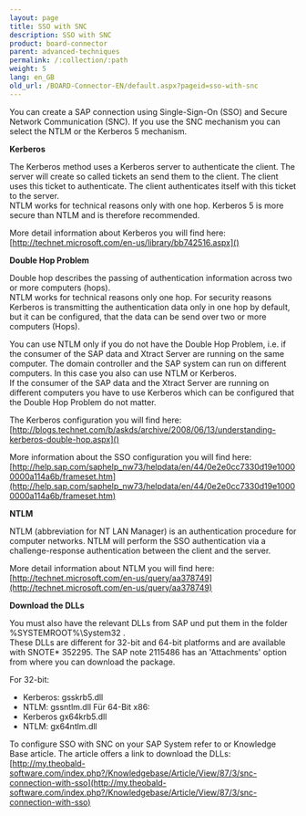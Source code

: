 ```yaml
---
layout: page
title: SSO with SNC
description: SSO with SNC
product: board-connector
parent: advanced-techniques
permalink: /:collection/:path
weight: 5
lang: en_GB
old_url: /BOARD-Connector-EN/default.aspx?pageid=sso-with-snc
---	
```



You can create a SAP connection using Single-Sign-On (SSO) and Secure Network Communication (SNC). If you use the SNC mechanism you can select the NTLM or the Kerberos 5 mechanism. 

**Kerberos**

The Kerberos method uses a Kerberos server to authenticate the client. The server will create so called tickets an send them to the client. The client uses this ticket to authenticate. The client authenticates itself with this ticket to the server.<br>
NTLM works for technical reasons only with one hop. Kerberos 5 is more secure than NTLM and is therefore recommended. 

More detail information about Kerberos you will find here:<br> 
[http://technet.microsoft.com/en-us/library/bb742516.aspx]() 

**Double Hop Problem**

Double hop describes the passing of authentication information across two or more computers (hops).<br>
NTLM works for technical reasons only one hop. For security reasons Kerberos is transmitting the authentication data only in one hop by default, but it can be configured, that the data can be send over two or more computers (Hops).

You can use NTLM only if you do not have the Double Hop Problem, i.e. if the consumer of the SAP data and Xtract Server are running on the same computer. The domain controller and the SAP system can run on different computers. In this case you also can use NTLM or Kerberos.<br>
If the consumer of the SAP data and the Xtract Server are running on different computers you have to use Kerberos which can be configured that the Double Hop Problem do not matter. 

The Kerberos configuration you will find here: <br>
[http://blogs.technet.com/b/askds/archive/2008/06/13/understanding-kerberos-double-hop.aspx]()

More information about the SSO configuration you will find here:<br> [http://help.sap.com/saphelp_nw73/helpdata/en/44/0e2e0cc7330d19e10000000a114a6b/frameset.htm](http://help.sap.com/saphelp_nw73/helpdata/en/44/0e2e0cc7330d19e10000000a114a6b/frameset.htm)


**NTLM**

NTLM (abbreviation for NT LAN Manager) is an authentication procedure for computer networks. NTLM will perform the SSO authentication via a challenge-response authentication between the client and the server. 

More detail information about NTLM you will find here:<br> [http://technet.microsoft.com/en-us/query/aa378749](http://technet.microsoft.com/en-us/query/aa378749)


**Download the DLLs**

You must also have the relevant DLLs from SAP und put them in the folder %SYSTEMROOT%\System32 . <br>
These DLLs are different for 32-bit and 64-bit platforms and are available with SNOTE* 352295. 
The SAP note 2115486 has an 'Attachments' option from where you can download the package. 

For 32-bit: 
 - Kerberos: gsskrb5.dll 
 - NTLM: gssntlm.dll
Für 64-Bit x86: 
 - Kerberos gx64krb5.dll 
 - NTLM: gx64ntlm.dll

To configure SSO with SNC on your SAP System refer to or Knowledge Base article. The article offers a link to download the DLLs:
[http://my.theobald-software.com/index.php?/Knowledgebase/Article/View/87/3/snc-connection-with-sso](http://my.theobald-software.com/index.php?/Knowledgebase/Article/View/87/3/snc-connection-with-sso)